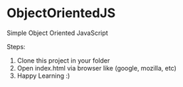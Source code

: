 # ObjectOrientedJS
Simple Object Oriented JavaScript

Steps:
1. Clone this project in your folder
2. Open index.html via browser like (google, mozilla, etc)
3. Happy Learning :)

